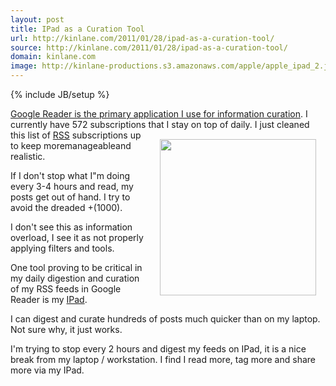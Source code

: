 ```yaml
---
layout: post
title: IPad as a Curation Tool
url: http://kinlane.com/2011/01/28/ipad-as-a-curation-tool/
source: http://kinlane.com/2011/01/28/ipad-as-a-curation-tool/
domain: kinlane.com
image: http://kinlane-productions.s3.amazonaws.com/apple/apple_ipad_2.jpg
---
```

{% include JB/setup %}<p><a href="http://www.kinlane.com/2011/01/information-curation-with-my-google-reader/" target="_blank">Google Reader is the primary application I use for information curation</a>.  I currently have 572 subscriptions that I stay on top of daily.
<a href="http://www.kinlane.com/category/mobile/ipad/" target="_blank"><img style="padding: 15px;" src="http://kinlane-productions.s3.amazonaws.com/apple/apple_ipad_2.jpg" alt="" width="250" align="right" /></a>
I just cleaned this list of <a href="http://www.kinlane.com/category/rss/">RSS</a> subscriptions up to keep moremanageableand realistic.<p></p>
If I don't stop what I"m doing every 3-4 hours and read, my posts get out of hand. I try to avoid the dreaded +(1000).<p></p>
I don't see this as information overload, I see it as not properly applying filters and tools.<p></p>
One tool proving to be critical in my daily digestion and curation of my RSS feeds in Google Reader is my <a href="http://www.kinlane.com/category/mobile/ipad/">IPad</a>.<p></p>
I can digest and curate hundreds of posts much quicker than on my laptop. Not sure why, it just works.<p></p>
I'm trying to stop every 2 hours and digest my feeds on IPad, it is a nice break from my laptop / workstation. I find I read more, tag more and share more via my IPad.</p>
